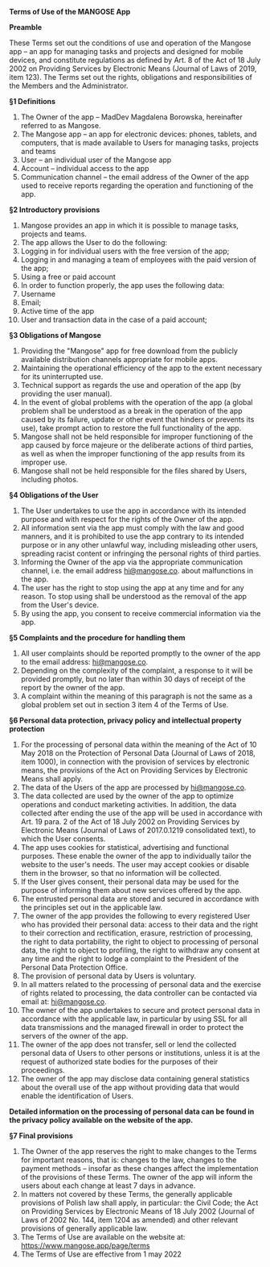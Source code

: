 **Terms of Use of the MANGOSE App**

**Preamble**

These Terms set out the conditions of use and operation of the Mangose app – an app for managing tasks and projects and designed for mobile devices, and constitute regulations as defined by Art. 8 of the Act of 18 July 2002 on Providing Services by Electronic Means (Journal of Laws of 2019, item 123). The Terms set out the rights, obligations and responsibilities of the Members and the Administrator.

**§1 Definitions**

1. The Owner of the app – MadDev Magdalena Borowska, hereinafter referred to as Mangose.
2. The Mangose app – an app for electronic devices: phones, tablets, and computers, that is made available to Users for managing tasks, projects and teams
3. User – an individual user of the Mangose app
4. Account – individual access to the app
5. Communication channel – the email address of the Owner of the app used to receive reports regarding the operation and functioning of the app.

**§2 Introductory provisions**

1. Mangose provides an app in which it is possible to manage tasks, projects and teams.
2. The app allows the User to do the following:
  1. Logging in for individual users with the free version of the app;
  2. Logging in and managing a team of employees with the paid version of the app;
  3. Using a free or paid account
3. In order to function properly, the app uses the following data:
  1. Username
  2. Email;
  3. Active time of the app
  4. User and transaction data in the case of a paid account;

**§3 Obligations of Mangose**

1. Providing the &quot;Mangose&quot; app for free download from the publicly available distribution channels appropriate for mobile apps.
2. Maintaining the operational efficiency of the app to the extent necessary for its uninterrupted use.
3. Technical support as regards the use and operation of the app (by providing the user manual).
4. In the event of global problems with the operation of the app (a global problem shall be understood as a break in the operation of the app caused by its failure, update or other event that hinders or prevents its use), take prompt action to restore the full functionality of the app.
5. Mangose shall not be held responsible for improper functioning of the app caused by force majeure or the deliberate actions of third parties, as well as when the improper functioning of the app results from its improper use.
6. Mangose shall not be held responsible for the files shared by Users, including photos.

**§4 Obligations of the User**

1. The User undertakes to use the app in accordance with its intended purpose and with respect for the rights of the Owner of the app.
2. All information sent via the app must comply with the law and good manners, and it is prohibited to use the app contrary to its intended purpose or in any other unlawful way, including misleading other users, spreading racist content or infringing the personal rights of third parties.
3. Informing the Owner of the app via the appropriate communication channel, i.e. the email address hi@mangose.co. about malfunctions in the app.
4. The user has the right to stop using the app at any time and for any reason. To stop using shall be understood as the removal of the app from the User&#39;s device.
5. By using the app, you consent to receive commercial information via the app.

**§5 Complaints and the procedure for handling them**

1. All user complaints should be reported promptly to the owner of the app to the email address: hi@mangose.co.
2. Depending on the complexity of the complaint, a response to it will be provided promptly, but no later than within 30 days of receipt of the report by the owner of the app.
3. A complaint within the meaning of this paragraph is not the same as a global problem set out in section 3 item 4 of the Terms of Use.

**§6 Personal data protection, privacy policy and intellectual property protection**

1. For the processing of personal data within the meaning of the Act of 10 May 2018 on the Protection of Personal Data (Journal of Laws of 2018, item 1000), in connection with the provision of services by electronic means, the provisions of the Act on Providing Services by Electronic Means shall apply.
2. The data of the Users of the app are processed by hi@mangose.co.
3. The data collected are used by the owner of the app to optimize operations and conduct marketing activities. In addition, the data collected after ending the use of the app will be used in accordance with Art. 19 para. 2 of the Act of 18 July 2002 on Providing Services by Electronic Means (Journal of Laws of 2017.0.1219 consolidated text), to which the User consents.
4. The app uses cookies for statistical, advertising and functional purposes. These enable the owner of the app to individually tailor the website to the user&#39;s needs. The user may accept cookies or disable them in the browser, so that no information will be collected.
5. If the User gives consent, their personal data may be used for the purpose of informing them about new services offered by the app.
6. The entrusted personal data are stored and secured in accordance with the principles set out in the applicable law.
7. The owner of the app provides the following to every registered User who has provided their personal data: access to their data and the right to their correction and rectification, erasure, restriction of processing, the right to data portability, the right to object to processing of personal data, the right to object to profiling, the right to withdraw any consent at any time and the right to lodge a complaint to the President of the Personal Data Protection Office.
8. The provision of personal data by Users is voluntary.
9. In all matters related to the processing of personal data and the exercise of rights related to processing, the data controller can be contacted via email at: hi@mangose.co.
10. The owner of the app undertakes to secure and protect personal data in accordance with the applicable law, in particular by using SSL for all data transmissions and the managed firewall in order to protect the servers of the owner of the app.
11. The owner of the app does not transfer, sell or lend the collected personal data of Users to other persons or institutions, unless it is at the request of authorized state bodies for the purposes of their proceedings.
12. The owner of the app may disclose data containing general statistics about the overall use of the app without providing data that would enable the identification of Users.

**Detailed information on the processing of personal data can be found in the privacy policy available on the website of the app.**

**§7 Final provisions**

1. The Owner of the app reserves the right to make changes to the Terms for important reasons, that is: changes to the law, changes to the payment methods – insofar as these changes affect the implementation of the provisions of these Terms. The owner of the app will inform the users about each change at least 7 days in advance.
2. In matters not covered by these Terms, the generally applicable provisions of Polish law shall apply, in particular: the Civil Code; the Act on Providing Services by Electronic Means of 18 July 2002 (Journal of Laws of 2002 No. 144, item 1204 as amended) and other relevant provisions of generally applicable law.
3. The Terms of Use are available on the website at: https://www.mangose.app/page/terms
4. The Terms of Use are effective from 1 may 2022
